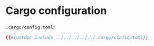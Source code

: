# Cargo configuration

`.cargo/config.toml`:
```toml
{{#rustdoc_include ../../../../../.cargo/config.toml}}
```